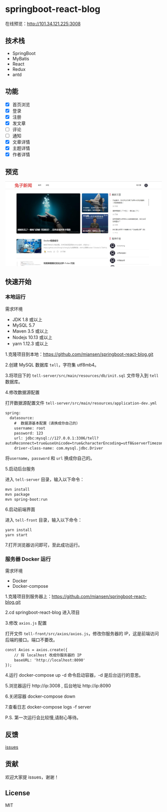 # springboot-react-blog

在线预览：http://101.34.121.225:3008

## 技术栈

- SpringBoot
- MyBatis
- React
- Redux
- antd

## 功能

- [x] 首页浏览
- [x] 登录
- [x] 注册
- [x] 发文章
- [ ] 评论
- [ ] 通知
- [x] 文章详情
- [x] 主题详情
- [x] 作者详情

## 预览

![](https://raw.githubusercontent.com/miansen/miansen.github.io/master/assets/20190217194358.jpg)

## 快速开始

### 本地运行

需求环境

- JDK 1.8 或以上
- MySQL 5.7
- Maven 3.5 或以上
- Nodejs 10.13 或以上
- yarn 1.12.3 或以上

1.克隆项目到本地：https://github.com/miansen/springboot-react-blog.git

2.创建 MySQL 数据库 `tell`，字符集 utf8mb4。

3.将项目下的 `tell-server/src/main/resources/db/init.sql` 文件导入到 `tell` 数据库。

4.修改数据源配置

打开数据源配置文件 `tell-server/src/main/resources/application-dev.yml`

```
spring:
  datasource:
    #  数据源基本配置（请换成你自己的）
    username: root
    password: 123
    url: jdbc:mysql://127.0.0.1:3306/tell?autoReconnect=true&useUnicode=true&characterEncoding=utf8&serverTimezone=GMT%2B8
    driver-class-name: com.mysql.jdbc.Driver
```

将`username`，`password` 和 `url` 换成你自己的。

5.启动后台服务

进入 `tell-server` 目录，输入以下命令：

```
mvn install
mvn package
mvn spring-boot:run
```

6.启动前端界面

进入 `tell-front` 目录，输入以下命令：

```
yarn install
yarn start
```

7.打开浏览器访问即可，至此成功运行。

### 服务器 Docker 运行

需求环境

- Docker
- Docker-compose

1.克隆项目到服务器上：https://github.com/miansen/springboot-react-blog.git

2.cd springboot-react-blog 进入项目

3.修改 `axios.js` 配置

打开文件 `tell-front/src/axios/axios.js`，修改你服务器的 IP，这是前端访问后端的接口。端口不要改。

```
const Axios = axios.create({
	// 将 localhost 改成你服务器的 IP
    baseURL: 'http://localhost:8090'
});
```

4.运行 docker-compose up -d 命令启动容器，-d 是后台运行的意思。

5.浏览器运行 http://ip:3008 , 后台地址 http://ip:8090

6.关闭容器 docker-compose down

7.查看日志 docker-compose logs -f server

P.S. 第一次运行会比较慢,请耐心等待。


## 反馈

[issues](https://github.com/miansen/springboot-react-blog/issues)

## 贡献

欢迎大家提 issues，谢谢！

## License

MIT